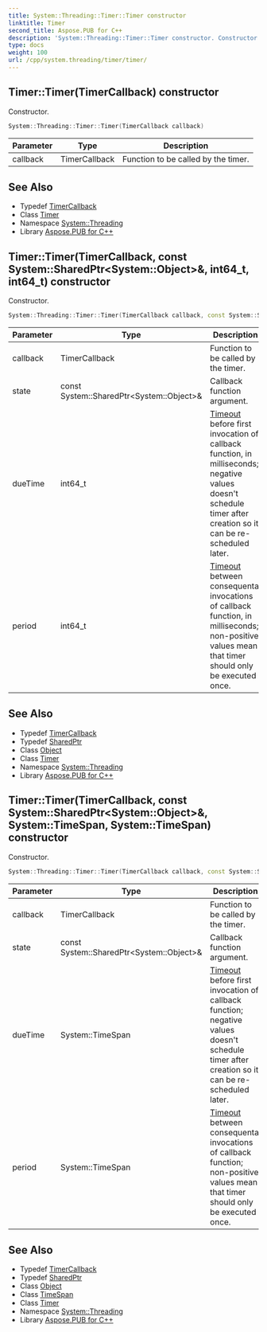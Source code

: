 ```yaml
---
title: System::Threading::Timer::Timer constructor
linktitle: Timer
second_title: Aspose.PUB for C++
description: 'System::Threading::Timer::Timer constructor. Constructor in C++.'
type: docs
weight: 100
url: /cpp/system.threading/timer/timer/
---
```

## Timer::Timer(TimerCallback) constructor


Constructor.

```cpp
System::Threading::Timer::Timer(TimerCallback callback)
```


| Parameter | Type | Description |
| --- | --- | --- |
| callback | TimerCallback | Function to be called by the timer. |

## See Also

* Typedef [TimerCallback](../../timercallback/)
* Class [Timer](../)
* Namespace [System::Threading](../../)
* Library [Aspose.PUB for C++](../../../)
## Timer::Timer(TimerCallback, const System::SharedPtr\<System::Object\>\&, int64_t, int64_t) constructor


Constructor.

```cpp
System::Threading::Timer::Timer(TimerCallback callback, const System::SharedPtr<System::Object> &state, int64_t dueTime, int64_t period)
```


| Parameter | Type | Description |
| --- | --- | --- |
| callback | TimerCallback | Function to be called by the timer. |
| state | const System::SharedPtr\<System::Object\>\& | Callback function argument. |
| dueTime | int64_t | [Timeout](../../timeout/) before first invocation of callback function, in milliseconds; negative values doesn't schedule timer after creation so it can be re-scheduled later. |
| period | int64_t | [Timeout](../../timeout/) between consequental invocations of callback function, in milliseconds; non-positive values mean that timer should only be executed once. |

## See Also

* Typedef [TimerCallback](../../timercallback/)
* Typedef [SharedPtr](../../../system/sharedptr/)
* Class [Object](../../../system/object/)
* Class [Timer](../)
* Namespace [System::Threading](../../)
* Library [Aspose.PUB for C++](../../../)
## Timer::Timer(TimerCallback, const System::SharedPtr\<System::Object\>\&, System::TimeSpan, System::TimeSpan) constructor


Constructor.

```cpp
System::Threading::Timer::Timer(TimerCallback callback, const System::SharedPtr<System::Object> &state, System::TimeSpan dueTime, System::TimeSpan period)
```


| Parameter | Type | Description |
| --- | --- | --- |
| callback | TimerCallback | Function to be called by the timer. |
| state | const System::SharedPtr\<System::Object\>\& | Callback function argument. |
| dueTime | System::TimeSpan | [Timeout](../../timeout/) before first invocation of callback function; negative values doesn't schedule timer after creation so it can be re-scheduled later. |
| period | System::TimeSpan | [Timeout](../../timeout/) between consequental invocations of callback function; non-positive values mean that timer should only be executed once. |

## See Also

* Typedef [TimerCallback](../../timercallback/)
* Typedef [SharedPtr](../../../system/sharedptr/)
* Class [Object](../../../system/object/)
* Class [TimeSpan](../../../system/timespan/)
* Class [Timer](../)
* Namespace [System::Threading](../../)
* Library [Aspose.PUB for C++](../../../)
